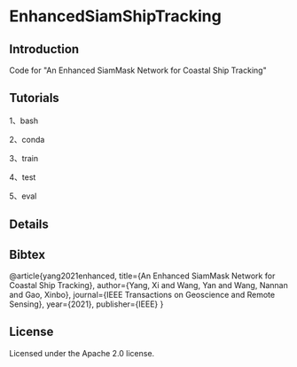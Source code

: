 # EnhancedSiamShipTracking

## Introduction

Code for "An Enhanced SiamMask Network for Coastal Ship Tracking"

## Tutorials

1、bash

2、conda

3、train

4、test

5、eval

## Details

## Bibtex

@article{yang2021enhanced,
  title={An Enhanced SiamMask Network for Coastal Ship Tracking},
  author={Yang, Xi and Wang, Yan and Wang, Nannan and Gao, Xinbo},
  journal={IEEE Transactions on Geoscience and Remote Sensing},
  year={2021},
  publisher={IEEE}
}

## License

Licensed under the Apache 2.0 license.
